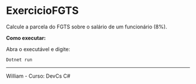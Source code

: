 # ExercicioFGTS


Calcule a parcela do FGTS sobre o salário de um funcionário (8%).

**Como executar:**

Abra o executável e digite:
````
Dotnet run
````

----
William - Curso: DevCs C#
